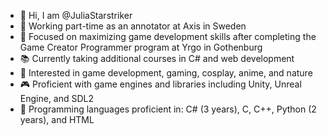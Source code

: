 - 👋 Hi, I am @JuliaStarstriker
- :briefcase: Working part-time as an annotator at Axis in Sweden
- 🌱 Focused on maximizing game development skills after completing the Game Creator Programmer program at Yrgo in Gothenburg
- :books:   Currently taking additional courses in C# and web development
- 👀  Interested in game development, gaming, cosplay, anime, and nature
- :video_game: Proficient with game engines and libraries including Unity, Unreal Engine, and SDL2
- :notebook_with_decorative_cover:  Programming languages proficient in: C# (3 years), C, C++, Python (2 years), and HTML

<!---
JuliaStarstriker/JuliaStarstriker is a ✨ special ✨ repository because its `README.md` (this file) appears on your GitHub profile.
You can click the Preview link to take a look at your changes.
--->
